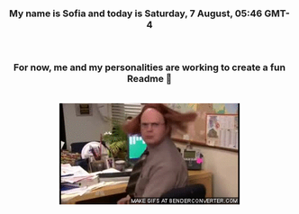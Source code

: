


<div align="center">
<h3 >My name is Sofia and today is Saturday, 7 August, 05:46 GMT-4</h3><br>
<h3 >For now, me and my personalities are working to create a fun Readme 👋
</h3><br>
<img src='img/dwight.gif' alt='working...'/>
</div>
